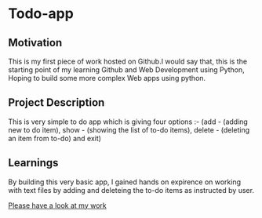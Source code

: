 # Todo-app


## Motivation
This is my first piece of work hosted on Github.I would say that, this is the starting point of my learning Github and Web Development using Python, Hoping to build some more complex Web apps using python.

## Project Description
This is very simple to do app which is giving four options :-
(add - (adding new to do item), show - (showing the list of to-do items), delete - (deleting an item from to-do) and exit)

## Learnings
By building this very basic app, I gained hands on expirence on working with text files by adding and deleteing the to-do items as instructed by user.

<p><a href="https://jekyll.github.io/minima/](https://github.com/sonialwani/todo-app/tree/master">Please have a look at my work</a></p>

